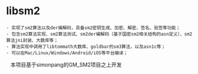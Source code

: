 libsm2
=======

    - 实现了sm2算法以及der编解码，具备sm2密钥生成、加密、解密、签名、验签等功能；
    - 包含sm2算法实现、sm2算法测试、sm2der编解码（基于国密sm2相关结构的asn定义）、sm2算法jni封装、大数库等；
    - 算法实现中调用了libtommath大数库、goldbar的sm3算法，以及asn1c等；
    - 可以在Mac/Linux/Windows/Android/iOS等平台编译；

    本项目基于simonpang的GM_SM2项目之上开发

